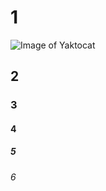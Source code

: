 # 1
![Image of Yaktocat](https://octodex.github.com/images/yaktocat.png)
## 2
### 3
#### 4
##### 5
###### 6
